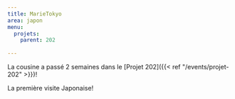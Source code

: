 ```yaml
---
title: MarieTokyo
area: japon
menu:
  projets:
    parent: 202
    
---
```


La cousine a passé 2 semaines dans le [Projet 202]({{< ref "/events/projet-202" >}})!

La première visite Japonaise!
